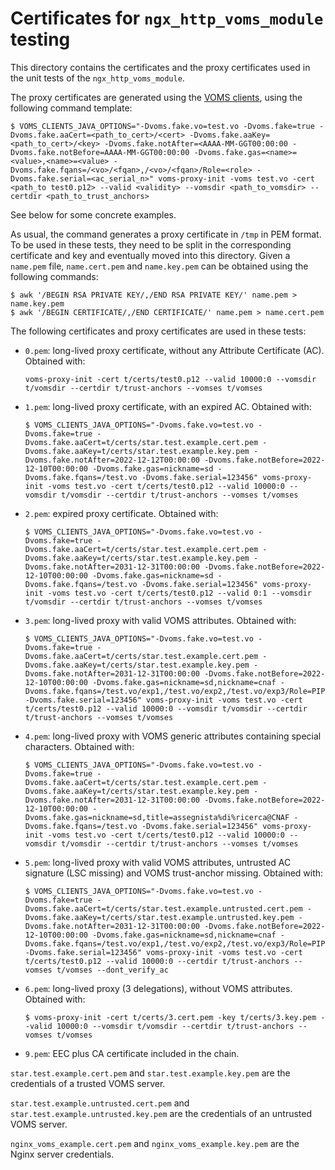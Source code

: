 # Certificates for `ngx_http_voms_module` testing

This directory contains the certificates and the proxy certificates used in the unit tests of the `ngx_http_voms_module`.

The proxy certificates are generated using the [VOMS clients](http://italiangrid.github.io/voms/documentation/voms-clients-guide/), using the following command template:

```shell
$ VOMS_CLIENTS_JAVA_OPTIONS="-Dvoms.fake.vo=test.vo -Dvoms.fake=true -Dvoms.fake.aaCert=<path_to_cert>/<cert> -Dvoms.fake.aaKey=<path_to_cert>/<key> -Dvoms.fake.notAfter=<AAAA-MM-GGT00:00:00 -Dvoms.fake.notBefore=AAAA-MM-GGT00:00:00 -Dvoms.fake.gas=<name>=<value>,<name>=<value> -Dvoms.fake.fqans=/<vo>/<fqan>,/<vo>/<fqan>/Role=<role> -Dvoms.fake.serial=<ac_serial_n>" voms-proxy-init -voms test.vo -cert <path_to test0.p12> --valid <validity> --vomsdir <path_to_vomsdir> --certdir <path_to_trust_anchors>
```

See below for some concrete examples.

As usual, the command generates a proxy certificate in `/tmp` in PEM format. To be used in these tests, they need to be split in the corresponding certificate and key and eventually moved into this directory. Given a `name.pem` file, `name.cert.pem` and `name.key.pem` can be obtained using the following commands:

```shell
$ awk '/BEGIN RSA PRIVATE KEY/,/END RSA PRIVATE KEY/' name.pem > name.key.pem
$ awk '/BEGIN CERTIFICATE/,/END CERTIFICATE/' name.pem > name.cert.pem
```

The following certificates and proxy certificates are used in these tests:

* `0.pem`: long-lived proxy certificate, without any Attribute Certificate (AC). Obtained with:

  ```shell
  voms-proxy-init -cert t/certs/test0.p12 --valid 10000:0 --vomsdir t/vomsdir --certdir t/trust-anchors --vomses t/vomses
  ```

* `1.pem`: long-lived proxy certificate, with an expired AC. Obtained with:

  ```shell
  $ VOMS_CLIENTS_JAVA_OPTIONS="-Dvoms.fake.vo=test.vo -Dvoms.fake=true -Dvoms.fake.aaCert=t/certs/star.test.example.cert.pem -Dvoms.fake.aaKey=t/certs/star.test.example.key.pem -Dvoms.fake.notAfter=2022-12-12T00:00:00 -Dvoms.fake.notBefore=2022-12-10T00:00:00 -Dvoms.fake.gas=nickname=sd -Dvoms.fake.fqans=/test.vo -Dvoms.fake.serial=123456" voms-proxy-init -voms test.vo -cert t/certs/test0.p12 --valid 10000:0 --vomsdir t/vomsdir --certdir t/trust-anchors --vomses t/vomses
  ```

* `2.pem`: expired proxy certificate. Obtained with:

  ```shell
  $ VOMS_CLIENTS_JAVA_OPTIONS="-Dvoms.fake.vo=test.vo -Dvoms.fake=true -Dvoms.fake.aaCert=t/certs/star.test.example.cert.pem -Dvoms.fake.aaKey=t/certs/star.test.example.key.pem -Dvoms.fake.notAfter=2031-12-31T00:00:00 -Dvoms.fake.notBefore=2022-12-10T00:00:00 -Dvoms.fake.gas=nickname=sd -Dvoms.fake.fqans=/test.vo -Dvoms.fake.serial=123456" voms-proxy-init -voms test.vo -cert t/certs/test0.p12 --valid 0:1 --vomsdir t/vomsdir --certdir t/trust-anchors --vomses t/vomses
  ```

* `3.pem`: long-lived proxy with valid VOMS attributes. Obtained with:

  ```shell
  $ VOMS_CLIENTS_JAVA_OPTIONS="-Dvoms.fake.vo=test.vo -Dvoms.fake=true -Dvoms.fake.aaCert=t/certs/star.test.example.cert.pem -Dvoms.fake.aaKey=t/certs/star.test.example.key.pem -Dvoms.fake.notAfter=2031-12-31T00:00:00 -Dvoms.fake.notBefore=2022-12-10T00:00:00 -Dvoms.fake.gas=nickname=sd,nickname=cnaf -Dvoms.fake.fqans=/test.vo/exp1,/test.vo/exp2,/test.vo/exp3/Role=PIPPO -Dvoms.fake.serial=123456" voms-proxy-init -voms test.vo -cert t/certs/test0.p12 --valid 10000:0 --vomsdir t/vomsdir --certdir t/trust-anchors --vomses t/vomses
  ```

* `4.pem`: long-lived proxy with VOMS generic attributes containing special characters. Obtained with:

  ```shell
  $ VOMS_CLIENTS_JAVA_OPTIONS="-Dvoms.fake.vo=test.vo -Dvoms.fake=true -Dvoms.fake.aaCert=t/certs/star.test.example.cert.pem -Dvoms.fake.aaKey=t/certs/star.test.example.key.pem -Dvoms.fake.notAfter=2031-12-31T00:00:00 -Dvoms.fake.notBefore=2022-12-10T00:00:00 -Dvoms.fake.gas=nickname=sd,title=assegnista%di%ricerca@CNAF -Dvoms.fake.fqans=/test.vo -Dvoms.fake.serial=123456" voms-proxy-init -voms test.vo -cert t/certs/test0.p12 --valid 10000:0 --vomsdir t/vomsdir --certdir t/trust-anchors --vomses t/vomses
  ```

* `5.pem`: long-lived proxy with valid VOMS attributes, untrusted AC signature (LSC missing) and VOMS trust-anchor missing. Obtained with:

  ```shell
  $ VOMS_CLIENTS_JAVA_OPTIONS="-Dvoms.fake.vo=test.vo -Dvoms.fake=true -Dvoms.fake.aaCert=t/certs/star.test.example.untrusted.cert.pem -Dvoms.fake.aaKey=t/certs/star.test.example.untrusted.key.pem -Dvoms.fake.notAfter=2031-12-31T00:00:00 -Dvoms.fake.notBefore=2022-12-10T00:00:00 -Dvoms.fake.gas=nickname=sd,nickname=cnaf -Dvoms.fake.fqans=/test.vo/exp1,/test.vo/exp2,/test.vo/exp3/Role=PIPPO -Dvoms.fake.serial=123456" voms-proxy-init -voms test.vo -cert t/certs/test0.p12 --valid 10000:0 --certdir t/trust-anchors --vomses t/vomses --dont_verify_ac
  ```

* `6.pem`: long-lived proxy (3 delegations), without VOMS attributes. Obtained with:

  ```shell
  $ voms-proxy-init -cert t/certs/3.cert.pem -key t/certs/3.key.pem --valid 10000:0 --vomsdir t/vomsdir --certdir t/trust-anchors --vomses t/vomses
  ```

* `9.pem`: EEC plus CA certificate included in the chain.

`star.test.example.cert.pem` and `star.test.example.key.pem` are the credentials of a trusted VOMS server.

`star.test.example.untrusted.cert.pem` and `star.test.example.untrusted.key.pem` are the credentials of an untrusted VOMS server.

`nginx_voms_example.cert.pem` and `nginx_voms_example.key.pem` are the Nginx server credentials.
